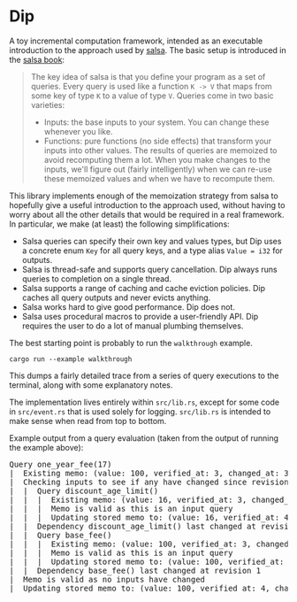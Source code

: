 # Dip

A toy incremental computation framework, intended as an executable introduction to the approach used by [salsa]. The basic setup is introduced in the [salsa book]:

>The key idea of salsa is that you define your program as a set of queries. Every query is used like a function `K -> V` that maps from
>some key of type `K` to a value of type `V`. Queries come in two basic varieties:
>
>* Inputs: the base inputs to your system. You can change these whenever you like.
>* Functions: pure functions (no side effects) that transform your inputs into other values. The results of queries are memoized to
>  avoid recomputing them a lot. When you make changes to the inputs, we'll figure out (fairly intelligently) when we can re-use these
>  memoized values and when we have to recompute them.

This library implements enough of the memoization strategy from salsa to hopefully give a useful introduction to the approach used, without having to worry about all the other details that would be  required in a real framework. In particular, we make (at least) the following simplifications:
* Salsa queries can specify their own key and values types, but Dip uses a concrete enum `Key` for all query keys, and a type alias `Value = i32` for outputs.
* Salsa is thread-safe and supports query cancellation. Dip always runs queries to completion on a single thread.
* Salsa supports a range of caching and cache eviction policies. Dip caches all query outputs and never evicts anything.
* Salsa works hard to give good performance. Dip does not.
* Salsa uses procedural macros to provide a user-friendly API. Dip requires the user to do a lot of manual plumbing themselves.

The best starting point is probably to run the `walkthrough` example.

```
cargo run --example walkthrough
```

This dumps a fairly detailed trace from a series of query executions to the terminal, along with some explanatory notes.

The implementation lives entirely within `src/lib.rs`, except for some code in `src/event.rs` that is used solely for logging. `src/lib.rs` is intended to make sense when read from top to bottom.

Example output from a query evaluation (taken from the output of running the example above):

<pre>
Query one_year_fee(17)
|  Existing memo: (value: 100, verified_at: 3, changed_at: 3, dependencies: {(discount_age_limit, ()), (base_fee, ())})
|  Checking inputs to see if any have changed since revision 3, when this memo was last verified
|  |  Query discount_age_limit()
|  |  |  Existing memo: (value: 16, verified_at: 3, changed_at: 3, dependencies: {})
|  |  |  Memo is valid as this is an input query
|  |  |  Updating stored memo to: (value: 16, verified_at: 4, changed_at: 3, dependencies: {})
|  |  Dependency discount_age_limit() last changed at revision 3
|  |  Query base_fee()
|  |  |  Existing memo: (value: 100, verified_at: 3, changed_at: 1, dependencies: {})
|  |  |  Memo is valid as this is an input query
|  |  |  Updating stored memo to: (value: 100, verified_at: 4, changed_at: 1, dependencies: {})
|  |  Dependency base_fee() last changed at revision 1
|  Memo is valid as no inputs have changed
|  Updating stored memo to: (value: 100, verified_at: 4, changed_at: 3, dependencies: {(discount_age_limit, ()), (base_fee, ())})
</pre>

[salsa]: https://github.com/salsa-rs/salsa
[salsa book]: https://salsa-rs.github.io/salsa/how_salsa_works.html
